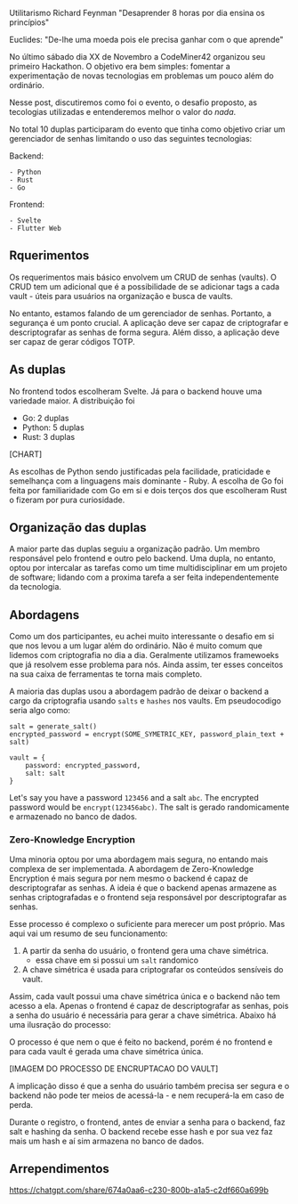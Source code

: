 Utilitarismo
Richard Feynman
"Desaprender 8 horas por dia ensina os princípios"

Euclides: "De-lhe uma moeda pois ele precisa ganhar com o que aprende"

No último sábado dia XX de Novembro a CodeMiner42 organizou seu primeiro Hackathon. O objetivo era bem simples: fomentar
a experimentação de novas tecnologias em problemas um pouco além do ordinário.

Nesse post, discutiremos como foi o evento, o desafio proposto, as tecologias utilizadas e entenderemos melhor o valor
do _nada_.

No total 10 duplas participaram do evento que tinha como objetivo criar um gerenciador de senhas limitando o uso das
seguintes tecnologias:

Backend:

    - Python
    - Rust
    - Go

Frontend:

    - Svelte
    - Flutter Web

## Rquerimentos

Os requerimentos mais básico envolvem um CRUD de senhas (vaults). O CRUD tem um adicional que é a possibilidade de se adicionar tags a cada vault - úteis para usuários na organização e busca de vaults.

No entanto, estamos falando de um gerenciador de senhas. Portanto, a segurança é um ponto crucial. A aplicação deve ser capaz de criptografar e descriptografar as senhas de forma segura. Além disso, a aplicação deve ser capaz de gerar códigos TOTP.

## As duplas

No frontend todos escolheram Svelte. Já para o backend houve uma variedade maior. A distribuição foi

- Go: 2 duplas
- Python: 5 duplas
- Rust: 3 duplas

[CHART]

As escolhas de Python sendo justificadas pela facilidade, praticidade e semelhança com a linguagens mais dominante - Ruby. A escolha de Go foi feita por familiaridade com Go em si e dois terços dos que escolheram Rust o fizeram por pura curiosidade.

## Organização das duplas

A maior parte das duplas seguiu a organização padrão. Um membro responsável pelo frontend e outro pelo backend. Uma dupla, no entanto, optou por intercalar as tarefas como um time multidisciplinar em um projeto de software; lidando com a proxima tarefa a ser feita independentemente da tecnologia.

## Abordagens

Como um dos participantes, eu achei muito interessante o desafio em si que nos levou a um lugar além do ordinário. Não é muito comum que lidemos com criptografia no dia a dia. Geralmente utilizamos framewoeks que já resolvem esse problema para nós. Ainda assim, ter esses conceitos na sua caixa de ferramentas te torna mais completo.

A maioria das duplas usou a abordagem padrão de deixar o backend a cargo da criptografia usando `salts` e `hashes` nos vaults. Em pseudocodigo seria algo como:

```
salt = generate_salt()
encrypted_password = encrypt(SOME_SYMETRIC_KEY, password_plain_text + salt)

vault = {
    password: encrypted_password,
    salt: salt
}
```

Let's say you have a password `123456` and a salt `abc`. The encrypted password would be `encrypt(123456abc)`. The salt is gerado randomicamente e armazenado no banco de dados.

### Zero-Knowledge Encryption

Uma minoria optou por uma abordagem mais segura, no entando mais complexa de ser implementada. A abordagem de
Zero-Knowledge Encryption é mais segura por nem mesmo o backend é capaz de descriptografar as senhas. A ideia é que
o backend apenas armazene as senhas criptografadas e o frontend seja responsável por descriptografar as senhas.

Esse processo é complexo o suficiente para merecer um post próprio. Mas aqui vai um resumo de seu funcionamento:

1. A partir da senha do usuário, o frontend gera uma chave simétrica.
    - essa chave em si possui um `salt` randomico
2. A chave simétrica é usada para criptografar os conteúdos sensíveis do vault.

Assim, cada vault possui uma chave simétrica única e o backend não tem acesso a ela. Apenas o frontend é capaz de descriptografar as senhas, pois a senha do usuário é necessária para gerar a chave simétrica. Abaixo há uma ilusração do processo:

O processo é que nem o que é feito no backend, porém é no frontend e para cada vault é gerada uma chave simétrica única.

[IMAGEM DO PROCESSO DE ENCRUPTACAO DO VAULT]

A implicação disso é que a senha do usuário também precisa ser segura e o backend não pode ter meios de acessá-la - e nem recuperá-la em caso de perda.

Durante o registro, o frontend, antes de enviar a senha para o backend, faz salt e hashing da senha. O backend recebe esse hash e por sua vez faz mais um hash e aí sim armazena no banco de dados.

## Arrependimentos

https://chatgpt.com/share/674a0aa6-c230-800b-a1a5-c2df660a699b
